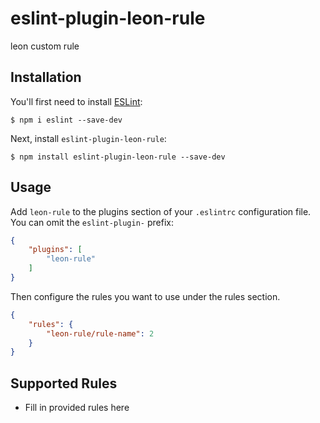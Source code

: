 # eslint-plugin-leon-rule

leon custom rule

## Installation

You'll first need to install [ESLint](http://eslint.org):

```
$ npm i eslint --save-dev
```

Next, install `eslint-plugin-leon-rule`:

```
$ npm install eslint-plugin-leon-rule --save-dev
```


## Usage

Add `leon-rule` to the plugins section of your `.eslintrc` configuration file. You can omit the `eslint-plugin-` prefix:

```json
{
    "plugins": [
        "leon-rule"
    ]
}
```


Then configure the rules you want to use under the rules section.

```json
{
    "rules": {
        "leon-rule/rule-name": 2
    }
}
```

## Supported Rules

* Fill in provided rules here






